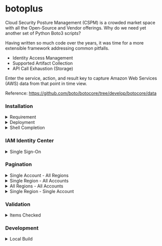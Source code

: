 # botoplus

Cloud Security Posture Management (CSPM) is a crowded market space with all the Open-Source and Vendor offerings. Why do we need yet another set of Python Boto3 scripts?

Having written so much code over the years, it was time for a more extensible framework addressing common pitfalls.

 - Identity Access Management
 - Supported Artifact Collection
 - API Call Exhaustion (Storage)

Enter the service, action, and result key to capture Amazon Web Services (AWS) data from that point in time view.

Reference: https://github.com/boto/botocore/tree/develop/botocore/data

### Installation

<details>
<summary>Requirement</summary>

AWS Command Line Interface (AWS CLI) Version 2

```
curl "https://awscli.amazonaws.com/awscli-exe-linux-x86_64.zip" -o "awscliv2.zip"
unzip awscliv2.zip
sudo ./aws/install
aws --version
```

https://docs.aws.amazon.com/cli/latest/userguide/getting-started-install.html

</details>

<details>
<summary>Deployment</summary>

```
pip install botoplus
```

</details>

<details>
<summary>Shell Completion</summary>

```
botoplus --install-completion
```

</details>

### IAM Identity Center 

<details>
<summary>Single Sign-On</summary>

```
$ botoplus login 
Identity Store: portal
SSO Region: us-east-2
SSO Role: AWSAdministratorAccess
Authenticated!!
```

</details>

### Pagination

<details>
<summary>Single Account - All Regions</summary>

```
$ botoplus account 
AWS Service: ec2
AWS Action: describe_instances
Result Key: Reservations
Selected Account: AccountName
** 123456789012 {AccountName} **
 - af-south-1
 - eu-north-1
 - ap-south-1
 - eu-west-3
 - eu-west-2
 - eu-south-1
 - eu-west-1
 - ap-northeast-3
 - ap-northeast-2
 - me-south-1
 - ap-northeast-1
 - me-central-1
 - sa-east-1
 - ca-central-1
 - ap-east-1
 - ap-southeast-1
 - ap-southeast-2
 - ap-southeast-3
 - eu-central-1
 - us-east-1
 - us-east-2
 - us-west-1
 - us-west-2
```

</details>

<details>
<summary>Single Region - All Accounts</summary>

```
$ botoplus paginator
AWS Service: ec2
AWS Action: describe_instances
Result Key: Reservations
Update Collection [y/N]: y
** 123456789011 {AccountName1} **
** 123456789012 {AccountName2} **
```

</details>

<details>
<summary>All Regions - All Accounts</summary>

```
$ botoplus paginators
AWS Service: ec2
AWS Action: describe_instances
Result Key: Reservations
** 123456789011 {AccountName1} **
 - af-south-1
 - eu-north-1
 - ap-south-1
 - eu-west-3
 - eu-west-2
 - eu-south-1
 - eu-west-1
 - ap-northeast-3
 - ap-northeast-2
 - me-south-1
 - ap-northeast-1
 - me-central-1
 - sa-east-1
 - ca-central-1
 - ap-east-1
 - ap-southeast-1
 - ap-southeast-2
 - ap-southeast-3
 - eu-central-1
 - us-east-1
 - us-east-2
 - us-west-1
 - us-west-2
** 123456789012 {AccountName2} **
 - af-south-1
 - eu-north-1
 - ap-south-1
 - eu-west-3
 - eu-west-2
 - eu-south-1
 - eu-west-1
 - ap-northeast-3
 - ap-northeast-2
 - me-south-1
 - ap-northeast-1
 - me-central-1
 - sa-east-1
 - ca-central-1
 - ap-east-1
 - ap-southeast-1
 - ap-southeast-2
 - ap-southeast-3
 - eu-central-1
 - us-east-1
 - us-east-2
 - us-west-1
 - us-west-2
```

</details>

<details>
<summary>Single Region - Single Account</summary>

```
$ botoplus region
AWS Service: ec2
AWS Action: describe_instances
Result Key: Reservations
Selected Account: AccountName
Selected Region: us-east-2 [y/N]: y
** 123456789012 {AccountName} **
 - us-east-2
```

</details>

### Validation

<details>
<summary>Items Checked</summary>

 - AWS Account Alias
 - AWS Account Number
 - Selected Account
 - Selected Region
 - SSO Active Region
 - SSO Active Role
 - Update Collection

</details>

### Development

<details>
<summary>Local Build</summary>

```
python setup.py install --user
```

</details>
